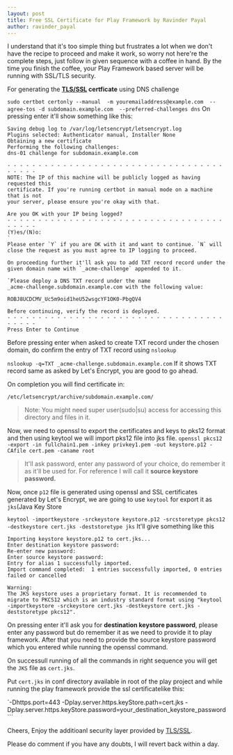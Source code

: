```yaml
---
layout: post
title: Free SSL Certificate for Play Framework by Ravinder Payal
author: ravinder_payal
---
```

I understand that it's too simple thing but frustrates a lot when we don't have the recipe to proceed and make it work, so worry not here're the complete steps, just follow in given sequence with a coffee in hand. By the time you finish the coffee, your Play Framework based server will be running with SSL/TLS security.

For generating the <b><a href="https://en.wikipedia.org/wiki/Transport_Layer_Security">TLS/SSL</a> certficate</b> using DNS challenge

`sudo certbot certonly --manual  -m youremailaddress@example.com  --agree-tos -d subdomain.example.com  --preferred-challenges dns`
On pressing enter it'll show something like this:

```
Saving debug log to /var/log/letsencrypt/letsencrypt.log
Plugins selected: Authenticator manual, Installer None
Obtaining a new certificate
Performing the following challenges:
dns-01 challenge for subdomain.example.com

- - - - - - - - - - - - - - - - - - - - - - - - - - - - - - - - - - - - - - - -
NOTE: The IP of this machine will be publicly logged as having requested this
certificate. If you're running certbot in manual mode on a machine that is not
your server, please ensure you're okay with that.

Are you OK with your IP being logged?
- - - - - - - - - - - - - - - - - - - - - - - - - - - - - - - - - - - - - - - -
(Y)es/(N)o:
`
Please enter `Y` if you are OK with it and want to continue. `N` will close the request as you must agree to IP logging to proceed.

On proceeding further it'll ask you to add TXT record record under the given domain name with `_acme-challenge` appended to it.

`Please deploy a DNS TXT record under the name
_acme-challenge.subdomain.example.com with the following value:

ROBJ8UCDCMV_Uc5m9oid1heU52wsgcYF1OK0-PbgQV4

Before continuing, verify the record is deployed.
- - - - - - - - - - - - - - - - - - - - - - - - - - - - - - - - - - - - - - - -
Press Enter to Continue
```

Before pressing enter when asked to create TXT record under the chosen domain, do confirm the entry of TXT record using `nslookup`

`nslookup -q=TXT _acme-challenge.subdomain.example.com`
If it shows TXT record same as asked by Let's Encrypt, you are good to go ahead.

On completion you will find certificate in:

`/etc/letsencrypt/archive/subdomain.example.com/`

>Note: You might need super user(sudo|su) access for accessing this directory and files in it.

Now, we need to openssl to export the certificates and keys to pks12 format and then using keytool we will import pks12 file into jks file.
`openssl pkcs12 -export -in fullchain1.pem -inkey privkey1.pem -out keystore.p12 -CAfile cert.pem -caname root`
>It'll ask password, enter any password of your choice, do remember it as it'll be used for. For reference I will call it <b>source keystore password.</b>

Now, once `p12` file is generated using openssl and SSL certificates generated by Let's Encrypt, we are going to use `keytool` for export it as `jks`(Java Key Store

`keytool -importkeystore -srckeystore keystore.p12 -srcstoretype pkcs12 -destkeystore cert.jks -deststoretype jks`
It'll give something like this
```
Importing keystore keystore.p12 to cert.jks...
Enter destination keystore password:  
Re-enter new password: 
Enter source keystore password:  
Entry for alias 1 successfully imported.
Import command completed:  1 entries successfully imported, 0 entries failed or cancelled

Warning:
The JKS keystore uses a proprietary format. It is recommended to migrate to PKCS12 which is an industry standard format using "keytool -importkeystore -srckeystore cert.jks -destkeystore cert.jks -deststoretype pkcs12".
```

On pressing enter it'll ask you for <b>destination keystore password</b>, please enter any password but do remember it as we need to provide it to play framework.
After that you need to provide the source keystore password which you entered while running the openssl command.

On successull running of all the commands in right sequence you will get the `JKS` file as `cert.jks`.

Put `cert.jks` in conf directory available in root of the play project and while running the play framework provide the ssl certificatelike this:

`-Dhttps.port=443 -Dplay.server.https.keyStore.path=cert.jks -Dplay.server.https.keyStore.password=your_destination_keystore_password```


Cheers, Enjoy the additioanl security layer provided by <a href="https://en.wikipedia.org/wiki/Transport_Layer_Security">TLS/SSL</a>.

Please do comment if you have any doubts, I will revert back within a day.
